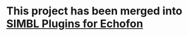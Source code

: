 This project has been merged into [SIMBL Plugins for Echofon](https://github.com/norio-nomura/SimblPluginsForEchofon)
===
